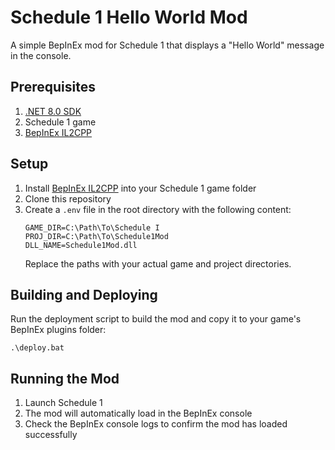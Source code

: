 # Schedule 1 Hello World Mod

A simple BepInEx mod for Schedule 1 that displays a "Hello World" message in the console.

## Prerequisites

1. [.NET 8.0 SDK](https://dotnet.microsoft.com/download/dotnet/8.0)
2. Schedule 1 game
3. [BepInEx IL2CPP](https://github.com/BepInEx/BepInEx)

## Setup

1. Install [BepInEx IL2CPP](https://github.com/BepInEx/BepInEx) into your Schedule 1 game folder
2. Clone this repository
3. Create a `.env` file in the root directory with the following content:
   ```
   GAME_DIR=C:\Path\To\Schedule I
   PROJ_DIR=C:\Path\To\Schedule1Mod
   DLL_NAME=Schedule1Mod.dll
   ```
   Replace the paths with your actual game and project directories.

## Building and Deploying

Run the deployment script to build the mod and copy it to your game's BepInEx plugins folder:

```
.\deploy.bat
```

## Running the Mod

1. Launch Schedule 1
2. The mod will automatically load in the BepInEx console
3. Check the BepInEx console logs to confirm the mod has loaded successfully